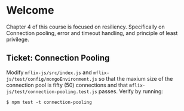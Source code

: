 # Welcome
Chapter 4 of this course is focused on resiliency. Specifically on Connection pooling, error and timeout handling, and principle of least privilege.

## Ticket: Connection Pooling
Modify `mflix-js/src/index.js` and `mflix-js/test/config/mongoEnvironment.js` so that the maxium size of the connection pool is fifty (50) connections and that `mflix-js/test/connection-pooling.test.js` passes. Verify by running:
```
$ npm test -t connection-pooling
```
